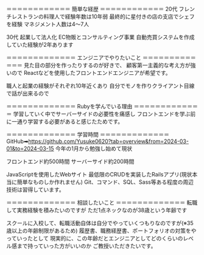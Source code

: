 ＝＝＝＝＝＝＝＝＝＝＝＝
簡単な経歴
＝＝＝＝＝＝＝＝＝＝＝＝
20代
フレンチレストランの料理人で経験年数は10年弱
最終的に星付きの店の支店でシェフを経験
マネジメント人数は4～7人

30代
起業して法人化
EC物販とコンサルティング事業
自動売買システムを作成していた経験が2年あります


＝＝＝＝＝＝＝＝＝＝＝＝＝
エンジニアでやりたいこと
＝＝＝＝＝＝＝＝＝＝＝＝＝
見た目の部分を作ったりするのが好きで、
顧客第一主義的な考え方が強いので
Reactなどを使用したフロントエンドエンジニアが希望です。

職人と起業の経験がそれぞれ10年近くあり
自分でモノを作りクライアント目線で話が出来るので


＝＝＝＝＝＝＝＝＝＝＝＝＝
Rubyを学んでいる理由
＝＝＝＝＝＝＝＝＝＝＝＝＝
学習していく中でサーバーサイドの必要性を痛感し
フロントエンドを学ぶ前に一通り学習する必要があると感じたためです。


＝＝＝＝＝＝＝＝＝＝＝＝＝
学習時間
＝＝＝＝＝＝＝＝＝＝＝＝＝
GitHub➡https://github.com/Yusuke0620?tab=overview&from=2024-03-01&to=2024-03-15
今年の1月から勉強し始めて現状

フロントエンド約500時間
サーバーサイド約200時間

JavaScriptを使用したWebサイト
最低限のCRUDを実装したRailsアプリ(現状本当に簡単なものしか作れません)
Git、コマンド、SQL、Sass等ある程度の周辺技術は習得しています。

＝＝＝＝＝＝＝＝＝＝＝＝＝
相談したいこと
＝＝＝＝＝＝＝＝＝＝＝＝＝
転職して実務経験を積みたいのですが
ただ1点ネックなのが38歳という年齢です

スクールに入校して、転職活動自体は自分でやっていくつもりなのですが(※35歳以上の年齢制限があるため)
履歴書、職務経歴書、ポートフォリオの対策をやっていったとして
現実的に、この年齢だとエンジニアとしてどのくらいのレベル感まで持っていった方がいいのか
ご教授いただきたいです。
